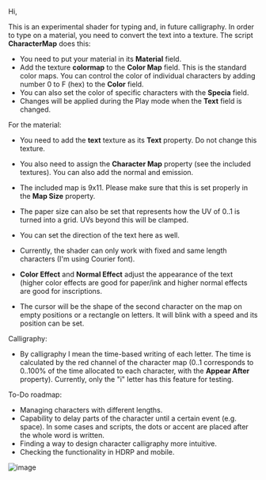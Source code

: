 Hi,

This is an experimental shader for typing and, in future calligraphy. In order to type on a material, you need to convert the text into a texture. The script <b>CharacterMap</b> does this:
- You need to put your material in its <b>Material</b> field.
- Add the texture <b>colormap</b> to the <b>Color Map</b> field. This is the standard color maps. You can control the color of individual characters by adding number 0 to F (hex) to the <b>Color</b> field.
- You can also set the color of specific characters with the <b>Specia</b> field.
- Changes will be applied during the Play mode when the <b>Text</b> field is changed.

For the material:
- You need to add the <b>text</b> texture as its <b>Text</b> property. Do not change this texture.
- You also need to assign the <b>Character Map</b> property (see the included textures). You can also add the normal and emission.
- The included map is 9x11. Please make sure that this is set properly in the <b>Map Size</b> property.
- The paper size can also be set that represents how the UV of 0..1 is turned into a grid. UVs beyond this will be clamped.
- You can set the direction of the text here as well.
- Currently, the shader can only work with fixed and same length characters (I'm using Courier font).

- <b>Color Effect</b> and <b>Normal Effect</b> adjust the appearance of the text (higher color effects are good for paper/ink and higher normal effects are good for inscriptions.
- The cursor will be the shape of the second character on the map on empty positions or a rectangle on letters. It will blink with a speed and its position can be set.

Calligraphy:
- By calligraphy I mean the time-based writing of each letter. The time is calculated by the red channel of the character map (0..1 corresponds to 0..100% of the time allocated to each character, with the <b>Appear After</b> property). Currently, only the "i" letter has this feature for testing.

To-Do roadmap:
- Managing characters with different lengths.
- Capability to delay parts of the character until a certain event (e.g. space). In some cases and scripts, the dots or accent are placed after the whole word is written.
- Finding a way to design character calligraphy more intuitive.
- Checking the functionality in HDRP and mobile.

![image](https://github.com/Resphinx/Shaders/assets/153681720/a9686d35-329d-459e-aa76-45fbbccbf8e9)

